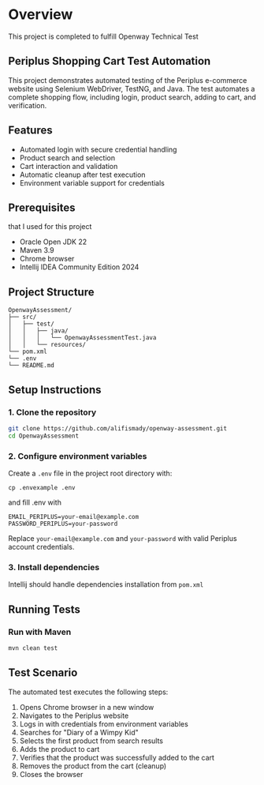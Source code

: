 # Overview

This project is completed to fulfill Openway Technical Test

## Periplus Shopping Cart Test Automation

This project demonstrates automated testing of the Periplus e-commerce website using Selenium WebDriver, TestNG, and Java. The test automates a complete shopping flow, including login, product search, adding to cart, and verification.

## Features

- Automated login with secure credential handling
- Product search and selection
- Cart interaction and validation
- Automatic cleanup after test execution
- Environment variable support for credentials

## Prerequisites

that I used for this project
- Oracle Open JDK 22
- Maven 3.9
- Chrome browser
- Intellij IDEA Community Edition 2024

## Project Structure

```
OpenwayAssessment/
├── src/
│   ├── test/
│   │   ├── java/
│   │   │   └── OpenwayAssessmentTest.java
│   │   └── resources/
└── pom.xml
└── .env
└── README.md
```

## Setup Instructions

### 1. Clone the repository

```bash
git clone https://github.com/alifismady/openway-assessment.git
cd OpenwayAssessment
```

### 2. Configure environment variables

Create a `.env` file in the project root directory with:
```declarative
cp .envexample .env
```

and fill .env with

```
EMAIL_PERIPLUS=your-email@example.com
PASSWORD_PERIPLUS=your-password
```

Replace `your-email@example.com` and `your-password` with valid Periplus account credentials.

### 3. Install dependencies

Intellij should handle dependencies installation from `pom.xml`

## Running Tests

### Run with Maven

```bash
mvn clean test
```

## Test Scenario

The automated test executes the following steps:

1. Opens Chrome browser in a new window
2. Navigates to the Periplus website
3. Logs in with credentials from environment variables
4. Searches for "Diary of a Wimpy Kid"
5. Selects the first product from search results
6. Adds the product to cart
7. Verifies that the product was successfully added to the cart
8. Removes the product from the cart (cleanup)
9. Closes the browser
